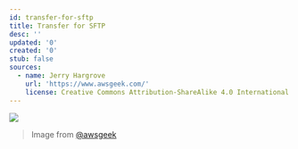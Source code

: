 ```yaml
---
id: transfer-for-sftp
title: Transfer for SFTP
desc: ''
updated: '0'
created: '0'
stub: false
sources:
  - name: Jerry Hargrove
    url: 'https://www.awsgeek.com/'
    license: Creative Commons Attribution-ShareAlike 4.0 International License
---
```

![](/assets/images/AWS-Transfer-for-SFTP_en.jpg)
> Image from [@awsgeek](https://www.awsgeek.com/AWS-Transfer-for-SFTP/)
